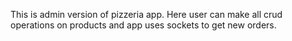 This is admin version of pizzeria app. Here user can make all crud operations on products and app uses sockets to get new orders.
